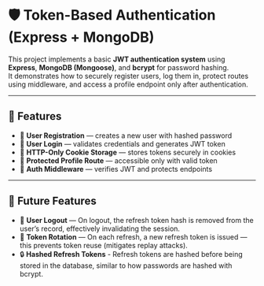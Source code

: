 # 🛡️ Token-Based Authentication (Express + MongoDB)

This project implements a basic **JWT authentication system** using **Express**, **MongoDB (Mongoose)**, and **bcrypt** for password hashing.  
It demonstrates how to securely register users, log them in, protect routes using middleware, and access a profile endpoint only after authentication.

---

## 🚀 Features

- 🔐 **User Registration** — creates a new user with hashed password  
- 🔑 **User Login** — validates credentials and generates JWT token  
- 🍪 **HTTP-Only Cookie Storage** — stores tokens securely in cookies  
- 👤 **Protected Profile Route** — accessible only with valid token  
- 🧱 **Auth Middleware** — verifies JWT and protects endpoints  

---

## 🚀 Future Features

- 🔑 **User Logout** — On logout, the refresh token hash is removed from the user’s record, effectively invalidating the session. 
- 🔁 **Token Rotation** — On each refresh, a new refresh token is issued — this prevents token reuse (mitigates replay attacks).
- 🔒 **Hashed Refresh Tokens** - Refresh tokens are hashed before being stored in the database, similar to how passwords are hashed with bcrypt.
